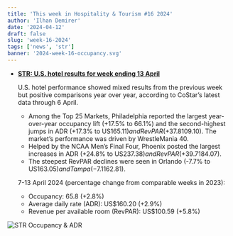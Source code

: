 ```yaml
---
title: 'This week in Hospitality & Tourism #16 2024'
author: 'Ilhan Demirer'
date: '2024-04-12'
draft: false
slug: 'week-16-2024'
tags: ['news', 'str']
banner: '2024-week-16-occupancy.svg'
---
```


- **[STR: U.S. hotel results for week ending 13 April](https://str.com/press-release/us-hotel-results-week-ending-13-april)**

  U.S. hotel performance showed mixed results from the previous week but positive comparisons year over year, according to CoStar’s latest data through 6 April.

  - Among the Top 25 Markets, Philadelphia reported the largest year-over-year occupancy lift (+17.5% to 66.1%) and the second-highest jumps in ADR (+17.3% to US$165.11) and RevPAR (+37.8% to US$109.10). The market’s performance was driven by WrestleMania 40.
  - Helped by the NCAA Men’s Final Four, Phoenix posted the largest increases in ADR (+24.8% to US$237.38) and RevPAR (+39.7% to US$184.07).
  - The steepest RevPAR declines were seen in Orlando (-7.7% to US$163.05) and Tampa (-7.1% to US$162.81).

  7-13 April 2024 (percentage change from comparable weeks in 2023):

  - Occupancy: 65.8 (+2.8%)
  - Average daily rate (ADR): US$160.20 (+2.9%)
  - Revenue per available room (RevPAR): US$100.59 (+5.8%)

![STR Occupancy & ADR](/images/blogimages/2024-week-16-occupancy.svg)
